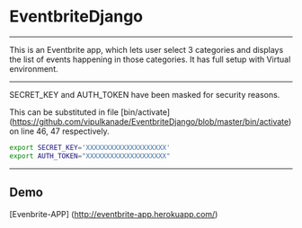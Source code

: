 # EventbriteDjango
***
This is an Eventbrite app, which lets user select 3 categories and displays the list of events happening in those categories.
It has full setup with Virtual environment. 
___

SECRET_KEY and AUTH_TOKEN have been masked for security reasons.

This can be substituted in file [bin/activate] (https://github.com/vipulkanade/EventbriteDjango/blob/master/bin/activate) on line 46, 47 respectively.

```bash
export SECRET_KEY='XXXXXXXXXXXXXXXXXXXX'
export AUTH_TOKEN="XXXXXXXXXXXXXXXXXXXX"
```
___

## Demo 
[Evenbrite-APP] (http://eventbrite-app.herokuapp.com/)
